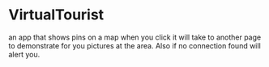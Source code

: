 # VirtualTourist
an app that shows pins on a map when you click it will take to another page to demonstrate for you pictures at the area. Also if no connection found will alert you.
